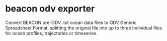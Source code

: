 # beacon odv exporter
Convert BEACON pre-ODV .txt ocean data files to ODV Generic Spreadsheet Format,
splitting the original file into up to three individual files for ocean profiles, trajectories or timeseries.
